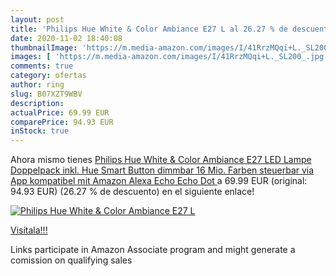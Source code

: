 ```yaml
---
layout: post
title: 'Philips Hue White & Color Ambiance E27 L al 26.27 % de descuento'
date: 2020-11-02 18:40:08
thumbnailImage: 'https://m.media-amazon.com/images/I/41RrzMQqi+L._SL200_.jpg'
images: [ 'https://m.media-amazon.com/images/I/41RrzMQqi+L._SL200_.jpg' ]
comments: true
category: ofertas
author: ring
slug: B07XZT9WBV
description:
actualPrice: 69.99 EUR
comparePrice: 94.93 EUR
inStock: true
---
```


Ahora mismo tienes [Philips Hue White & Color Ambiance E27 LED Lampe Doppelpack inkl. Hue Smart Button  dimmbar  16 Mio. Farben  steuerbar via App  kompatibel mit Amazon Alexa  Echo  Echo Dot ](https://www.amazon.de/dp/B07XZT9WBV/?tag=tolees0ca-21) a 69.99 EUR (original: 94.93 EUR) (26.27 %  de descuento) en el siguiente enlace!

[![Philips Hue White & Color Ambiance E27 L](https://m.media-amazon.com/images/I/41RrzMQqi+L._SL200_.jpg)](https://www.amazon.de/dp/B07XZT9WBV/?tag=tolees0ca-21)

[Visítala!!!](https://www.amazon.de/dp/B07XZT9WBV/?tag=tolees0ca-21)

Links participate in Amazon Associate program and might generate a comission on qualifying sales

